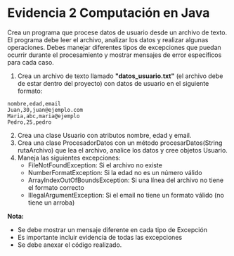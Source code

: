 # Evidencia 2 Computación en Java
Crea un programa que procese datos de usuario desde un archivo de texto. El programa debe leer el archivo, analizar los datos y realizar algunas operaciones. Debes manejar diferentes tipos de excepciones que puedan ocurrir durante el procesamiento y mostrar mensajes de error específicos para cada caso.

1. Crea un archivo de texto llamado **"datos_usuario.txt"** (el archivo debe de estar dentro del proyecto) con datos de usuario en el siguiente formato:
```
nombre,edad,email
Juan,30,juan@ejemplo.com
Maria,abc,maria@ejemplo
Pedro,25,pedro
```

2. Crea una clase Usuario con atributos nombre, edad y email.
3. Crea una clase ProcesadorDatos con un método procesarDatos(String rutaArchivo) que lea el archivo, analice los datos y cree objetos Usuario.
4. Maneja las siguientes excepciones:
    - FileNotFoundException: Si el archivo no existe
    - NumberFormatException: Si la edad no es un número válido
    - ArrayIndexOutOfBoundsException: Si una línea del archivo no tiene el formato correcto
    - IllegalArgumentException: Si el email no tiene un formato válido (no tiene un arroba)

**Nota:**
- Se debe mostrar un mensaje diferente en cada tipo de Excepción
- Es importante incluir evidencia de todas las excepciones
- Se debe anexar el código realizado.
